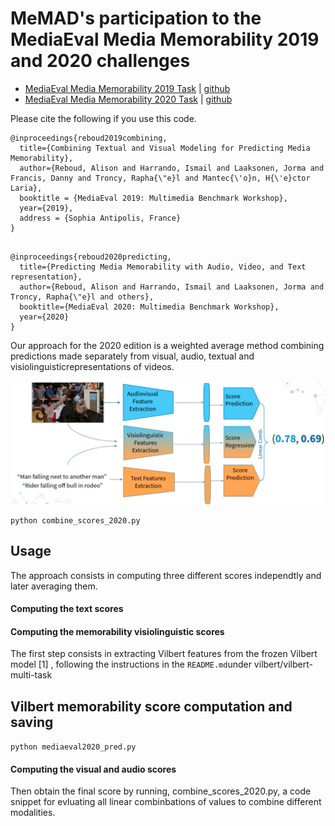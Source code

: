 # MeMAD's participation to the MediaEval Media Memorability 2019 and 2020 challenges

 - [MediaEval Media Memorability 2019 Task](http://www.multimediaeval.org/mediaeval2019/memorability/) | [github](https://github.com/multimediaeval/2019-Predicting-Media-Memorability-Task)
 - [MediaEval Media Memorability 2020 Task](https://multimediaeval.github.io/editions/2020/tasks/memorability/) | [github](https://github.com/multimediaeval/2020-Predicting-Media-Memorability-Task)

Please cite the following if you use this code.
```
@inproceedings{reboud2019combining,
  title={Combining Textual and Visual Modeling for Predicting Media Memorability},
  author={Reboud, Alison and Harrando, Ismail and Laaksonen, Jorma and Francis, Danny and Troncy, Rapha{\"e}l and Mantec{\'o}n, H{\'e}ctor Laria},
  booktitle = {MediaEval 2019: Multimedia Benchmark Workshop},
  year={2019},
  address = {Sophia Antipolis, France}
}


```


```
@inproceedings{reboud2020predicting,
  title={Predicting Media Memorability with Audio, Video, and Text representation},
  author={Reboud, Alison and Harrando, Ismail and Laaksonen, Jorma and Troncy, Rapha{\"e}l and others},
  booktitle={MediaEval 2020: Multimedia Benchmark Workshop},
  year={2020}
}
```


Our approach for the 2020 edition is a weighted average method combining predictions made separately from visual, audio, textual and visiolinguisticrepresentations of videos.

![Model architecture](./images/2020_architecture.png)




```
python combine_scores_2020.py
```

## Usage

The approach consists in computing three different scores independtly and later averaging them. 


#### Computing the text scores


#### Computing the memorability visiolinguistic scores

The first step consists in extracting Vilbert features from the frozen Vilbert model [1] , following the instructions in the  `README.md`under vilbert/vilbert-multi-task

## Vilbert memorability score computation and saving
``` python mediaeval2020_pred.py ```

#### Computing the visual and audio scores






Then obtain the final score by running, combine_scores_2020.py, a code snippet for evluating all linear combinbations of values to combine different modalities.
